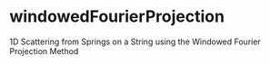 # windowedFourierProjection
1D Scattering from Springs on a String using the Windowed Fourier Projection Method
